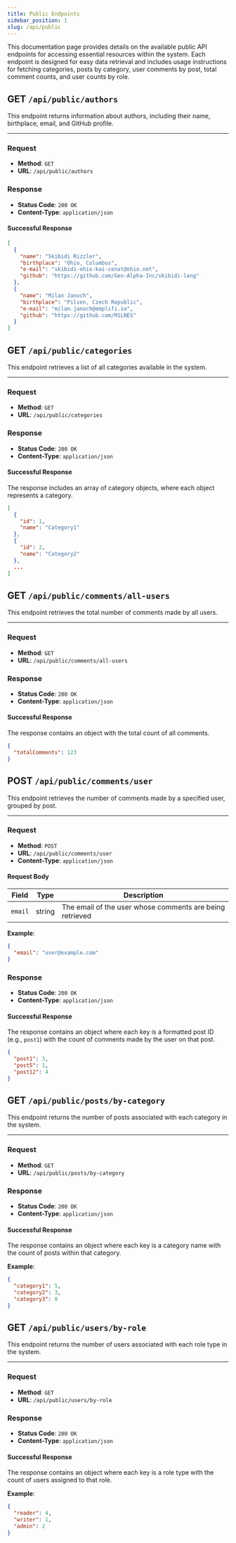 ```yaml
---
title: Public Endpoints
sidebar_position: 1
slug: /api/public
---
```


This documentation page provides details on the available public API endpoints for accessing essential resources within the system. Each endpoint is designed for easy data retrieval and includes usage instructions for fetching categories, posts by category, user comments by post, total comment counts, and user counts by role.

## **GET** `/api/public/authors`

This endpoint returns information about authors, including their name, birthplace, email, and GitHub profile.

---

### Request

- **Method**: `GET`
- **URL**: `/api/public/authors`

### Response

- **Status Code**: `200 OK`
- **Content-Type**: `application/json`

#### Successful Response

```json
[
  {
    "name": "Skibidi Rizzler",
    "birthplace": "Ohio, Columbus",
    "e-mail": "skibidi-ohio-kai-cenat@ohio.net",
    "github": "https://github.com/Gen-Alpha-Inc/skibidi-lang"
  },
  {
    "name": "Milan Janoch",
    "birthplace": "Pilsen, Czech Republic",
    "e-mail": "milan.janoch@emplifi.io",
    "github": "https://github.com/M1LNES"
  }
]
```

## **GET** `/api/public/categories`

This endpoint retrieves a list of all categories available in the system.

---

### Request

- **Method**: `GET`
- **URL**: `/api/public/categories`

### Response

- **Status Code**: `200 OK`
- **Content-Type**: `application/json`

#### Successful Response

The response includes an array of category objects, where each object represents a category.

```json
[
  {
    "id": 1,
    "name": "Category1"
  },
  {
    "id": 2,
    "name": "Category2"
  },
  ...
]
```

## **GET** `/api/public/comments/all-users`

This endpoint retrieves the total number of comments made by all users.

---

### Request

- **Method**: `GET`
- **URL**: `/api/public/comments/all-users`

### Response

- **Status Code**: `200 OK`
- **Content-Type**: `application/json`

#### Successful Response

The response contains an object with the total count of all comments.

```json
{
  "totalComments": 123
}
```

## **POST** `/api/public/comments/user`

This endpoint retrieves the number of comments made by a specified user, grouped by post.

---

### Request

- **Method**: `POST`
- **URL**: `/api/public/comments/user`
- **Content-Type**: `application/json`

#### Request Body

| Field   | Type   | Description                                              |
| ------- | ------ | -------------------------------------------------------- |
| `email` | string | The email of the user whose comments are being retrieved |

**Example**:

```json
{
  "email": "user@example.com"
}
```

### Response

- **Status Code**: `200 OK`
- **Content-Type**: `application/json`

#### Successful Response

The response contains an object where each key is a formatted post ID (e.g., `post1`) with the count of comments made by the user on that post.

```json
{
  "post1": 3,
  "post5": 1,
  "post12": 4
}
```

## **GET** `/api/public/posts/by-category`

This endpoint returns the number of posts associated with each category in the system.

---

### Request

- **Method**: `GET`
- **URL**: `/api/public/posts/by-category`

### Response

- **Status Code**: `200 OK`
- **Content-Type**: `application/json`

#### Successful Response

The response contains an object where each key is a category name with the count of posts within that category.

**Example**:

```json
{
  "category1": 5,
  "category2": 3,
  "category3": 0
}
```

## **GET** `/api/public/users/by-role`

This endpoint returns the number of users associated with each role type in the system.

---

### Request

- **Method**: `GET`
- **URL**: `/api/public/users/by-role`

### Response

- **Status Code**: `200 OK`
- **Content-Type**: `application/json`

#### Successful Response

The response contains an object where each key is a role type with the count of users assigned to that role.

**Example**:

```json
{
  "reader": 4,
  "writer": 1,
  "admin": 2
}
```
